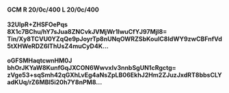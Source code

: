 #### GCM R 20/0c/400 L 20/0c/400
**32UlpR+ZHSFOePqs**<br/>**8X1c7BChu/hY7sJua8ZNCvkJVMjWr1IwuCfYJ97MjI8=**<br/>**Tin/Xy8TCVU0YZqQe9pJoyrTp8nUNqOWRZSbKoulC8IdWY9zwCBFnfVd5tXHWeRDZ6lThUsZ4muCyD4K...**<br/><br/>
**oGFSMHaqtcwnHM0J**<br/>**bhOrJKYaW8KunfGqJXCON6WwvxIv3nnbSgUN1cRgctg=**<br/>**zVge53+sqSmh42qGXhLvEg4aNsZpLB06EkhJ2Hm2ZJuzJxdRT8bbsCLYadKUq/rZ6MBl5i20h7Y8nPM8...**